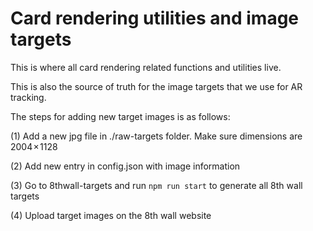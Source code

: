 # Card rendering utilities and image targets

This is where all card rendering related functions and utilities live.

This is also the source of truth for the image targets that we use for AR tracking.

The steps for adding new target images is as follows:

  (1) Add a new jpg file in ./raw-targets folder. Make sure dimensions are 2004 × 1128

  (2) Add new entry in config.json with image information

  (3) Go to 8thwall-targets and run `npm run start` to generate all 8th wall targets

  (4) Upload target images on the 8th wall website
